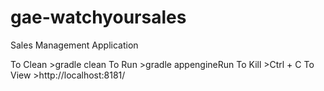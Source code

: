 gae-watchyoursales
==================

Sales Management Application

To Clean >gradle clean 
To Run   >gradle appengineRun
To Kill  >Ctrl + C
To View  >http://localhost:8181/
